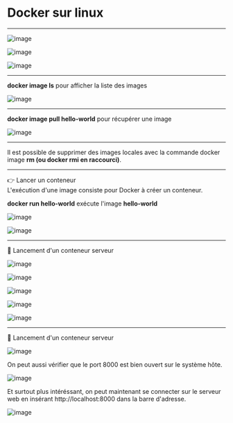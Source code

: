# Docker sur linux   

___

![image](https://github.com/techerbeatrice/docker_sur_linux/assets/138071140/ab169a9c-3886-4670-89c7-ef7ee459701f)

![image](https://github.com/techerbeatrice/docker_sur_linux/assets/138071140/7441ebd0-9f71-4438-9a0d-1eb1f66ff53d)

![image](https://github.com/techerbeatrice/docker_sur_linux/assets/138071140/39c57e40-3bdf-406e-b2c0-fef610c91ea4)

____

**docker image ls** pour afficher la liste des images   

![image](https://github.com/techerbeatrice/docker_sur_linux/assets/138071140/cd1648bc-e48e-49ec-b459-87d0a451f71c)

___

**docker image pull hello-world** pour récupérer une image

![image](https://github.com/techerbeatrice/docker_sur_linux/assets/138071140/4c5b6b91-84bd-4fa3-a32a-7218978f7e18)

___

Il est possible de supprimer des images locales avec la commande docker image **rm (ou docker rmi en raccourci)**.      

___

👉 Lancer un conteneur   
L'exécution d'une image consiste pour Docker à créer un conteneur.   

**docker run hello-world** exécute l'image **hello-world**  

![image](https://github.com/techerbeatrice/docker_sur_linux/assets/138071140/ecf9a687-3e65-44b7-8970-adefc0bc6cc3)

![image](https://github.com/techerbeatrice/docker_sur_linux/assets/138071140/949e14b4-5001-4b6a-9e8c-d9b2f3e61c8b)

___

🔬 Lancement d'un conteneur serveur    

![image](https://github.com/techerbeatrice/docker_sur_linux/assets/138071140/4119a4d4-08d4-4f3f-be74-ae468a427a74)

![image](https://github.com/techerbeatrice/docker_sur_linux/assets/138071140/596a711c-be0c-4e1b-ac70-58c0db88da00)

![image](https://github.com/techerbeatrice/docker_sur_linux/assets/138071140/4d1ea58c-4bcd-40b0-ac10-cfe82db4babf)

![image](https://github.com/techerbeatrice/docker_sur_linux/assets/138071140/3eef6874-a036-4b16-9c1f-f677e979d3f1)

![image](https://github.com/techerbeatrice/docker_sur_linux/assets/138071140/f0793e36-4dd7-427c-8178-6d75f9f24a3f)

____

🔬 Lancement d'un conteneur serveur  

![image](https://github.com/techerbeatrice/docker_sur_linux/assets/138071140/f864036c-b100-4643-bc48-ada261f551e4)

On peut aussi vérifier que le port 8000 est bien ouvert sur le système hôte.   

![image](https://github.com/techerbeatrice/docker_sur_linux/assets/138071140/839c027d-cffb-48f2-b9a3-00d3bc8f2c41)

Et surtout plus intéréssant, on peut maintenant se connecter sur le serveur web en insérant http://localhost:8000 dans la barre d'adresse.    

![image](https://github.com/techerbeatrice/docker_sur_linux/assets/138071140/ca70bb80-d04f-4311-9069-531d36c3682d)
